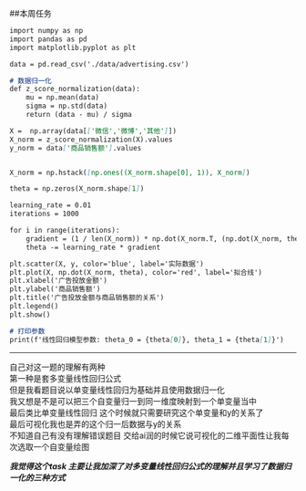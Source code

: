 ##本周任务 
```markdown
import numpy as np
import pandas as pd
import matplotlib.pyplot as plt

data = pd.read_csv('./data/advertising.csv')

# 数据归一化
def z_score_normalization(data):
    mu = np.mean(data)
    sigma = np.std(data)
    return (data - mu) / sigma

X =  np.array(data[['微信','微博','其他']])
X_norm = z_score_normalization(X).values
y_norm = data['商品销售额'].values


X_norm = np.hstack([np.ones((X_norm.shape[0], 1)), X_norm])

theta = np.zeros(X_norm.shape[1])

learning_rate = 0.01
iterations = 1000

for i in range(iterations):
    gradient = (1 / len(X_norm)) * np.dot(X_norm.T, (np.dot(X_norm, theta) - y_norm))
    theta -= learning_rate * gradient

plt.scatter(X, y, color='blue', label='实际数据')
plt.plot(X, np.dot(X_norm, theta), color='red', label='拟合线')
plt.xlabel('广告投放金额')
plt.ylabel('商品销售额')
plt.title('广告投放金额与商品销售额的关系')
plt.legend()
plt.show()

# 打印参数
print(f'线性回归模型参数: theta_0 = {theta[0]}, theta_1 = {theta[1]}')
```

***

自己对这一题的理解有两种  
第一种是套多变量线性回归公式  
但是我看题目说以单变量线性回归为基础并且使用数据归一化  
我又想是不是可以把三个自变量归一到同一维度映射到一个单变量当中  
最后类比单变量线性回归 这个时候就只需要研究这个单变量和y的关系了    
最后可视化我也是弄的这个归一后数据与y的关系    
不知道自己有没有理解错误题目  交给ai润的时候它说可视化的二维平面性让我每次选取一个自变量绘图  

***我觉得这个task 主要让我加深了对多变量线性回归公式的理解并且学习了数据归一化的三种方式***
 
